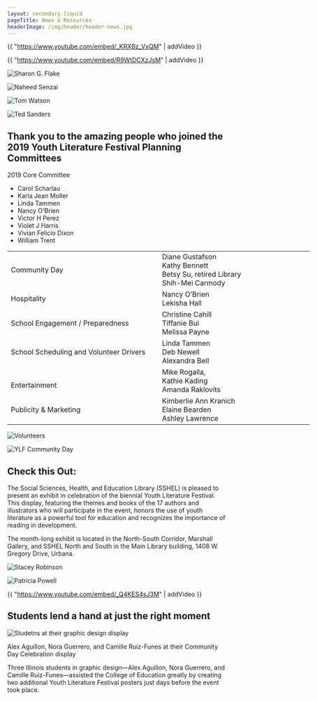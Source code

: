```yaml
---
layout: secondary.liquid
pageTitle: News & Resources
headerImage: /img/header/header-news.jpg
---
```


{{ "https://www.youtube.com/embed/_KRXBz_VxQM" | addVideo }}

{{ "https://www.youtube.com/embed/R9WtDCXzJsM" | addVideo }}

![Sharon G. Flake](/img/news/author-spotlight_sharon.jpg)

![Naheed Senzai](/img/news/author-spotlight-naheed-senzai-2019--2.png)

![Tom Watson](/img/news/authorspotlight-tom-watson-2019--2-jpg.png)

![Ted Sanders](/img/news/ted-sanders-author-spotlight.jpg)

## Thank you to the amazing people who joined the 2019 Youth Literature Festival Planning Committees   

2019 Core Committee 
* Carol Scharlau
* Karla Jean Moller
* Linda Tammen
* Nancy O'Brien
* Victor H Perez
* Violet J Harris
* Vivian Felicio Dixon
* William Trent

<table style="width: 693px"><tbody><tr><td style="width: 345px">Community Day </td><td style="width: 347px">Diane Gustafson<br>Kathy Bennett <br>Betsy Su, retired Library <br>Shih-Mei Carmody   </td></tr><tr><td style="width: 345px">Hospitality </td><td style="width: 347px">Nancy O’Brien<br>Lekisha Hall   </td></tr><tr><td style="width: 345px">School Engagement / Preparedness</td><td style="width: 347px">Christine Cahill<br>Tiffanie Bui<br>Melissa Payne   </td></tr><tr><td style="width: 345px">School Scheduling and Volunteer Drivers </td><td style="width: 347px">Linda Tammen<br>Deb Newell&nbsp; <br>Alexandra Bell    </td></tr><tr><td style="width: 345px">&nbsp;<br>Entertainment </td><td style="width: 347px">Mike Rogalla, <br>Kathie Kading<br>Amanda Raklovits   </td></tr><tr><td style="width: 345px">Publicity &amp; Marketing </td><td style="width: 347px">Kimberlie Ann Kranich <br>Elaine Bearden<br>Ashley Lawrence</td></tr></tbody></table>

![Volunteers](/img/news/dsc04636.jpg)

![YLF Community Day](/img/news/img_20190301_133525750.jpg)

## Check this Out:

The Social Sciences, Health, and Education Library (SSHEL) is pleased to present an exhibit in celebration of the biennial Youth Literature Festival.  This display, featuring the themes and books of the 17 authors and illustrators who will participate in the event, honors the use of youth literature as a powerful tool for education and recognizes the importance of reading in development. 

The month-long exhibit is located in the North-South Corridor, Marshall Gallery, and SSHEL North and South in the Main Library building, 1408 W. Gregory Drive, Urbana.

![Stacey Robinson](/img/news/stacey-robinson-author-spotlight.jpg)

![Patricia Powell](/img/news/author-spotlight_patricia.jpg)


{{ "https://www.youtube.com/embed/_Q4KES4sJ3M" | addVideo }}

## Students lend a hand at just the right moment

![Studetns at their graphic design display](/img/news/ylf-graphic-design-students.jpg)

Alex Aguillon, Nora Guerrero, and Camille Ruiz-Funes at their Community Day Celebration display

Three Illinois students in graphic design—Alex Aguillon, Nora Guerrero, and Camille Ruiz-Funes—assisted the College of Education greatly by creating two additional Youth Literature Festival posters just days before the event took place.
